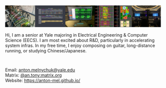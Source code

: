 ![Banner](./github_banner.png)

Hi, I am a senior at Yale majoring in Electrical Engineering & Computer Science (EECS). I am most excited about R&D, particularly in accelerating system infras. In my free time, I enjoy composing on guitar, long-distance running, or studying Chinese/Japanese.

<img src="https://komarev.com/ghpvc/?username=anton-mel&style=flat-square&color=blue" alt=""/></img>

Email: anton.melnychuk@yale.edu <br>
Matrix: [@an.tony:matrix.org](https://matrix.to/#/@an.tony:matrix.org) <br>
Website: https://anton-mel.github.io/ <br>
